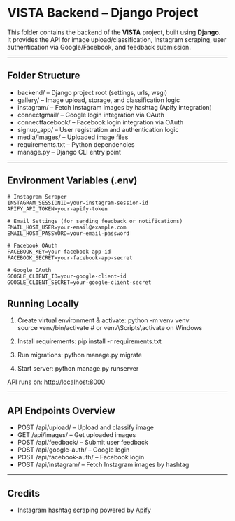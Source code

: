 # VISTA Backend – Django Project

This folder contains the backend of the **VISTA** project, built using **Django**.  
It provides the API for image upload/classification, Instagram scraping, user authentication via Google/Facebook, and feedback submission.

---

## Folder Structure

- backend/ – Django project root (settings, urls, wsgi)
- gallery/ – Image upload, storage, and classification logic
- instagram/ – Fetch Instagram images by hashtag (Apify integration)
- connectgmail/ – Google login integration via OAuth
- connectfacebook/ – Facebook login integration via OAuth
- signup_app/ – User registration and authentication logic
- media/images/ – Uploaded image files
- requirements.txt – Python dependencies
- manage.py – Django CLI entry point

---

## Environment Variables (.env)

```env
# Instagram Scraper
INSTAGRAM_SESSIONID=your-instagram-session-id
APIFY_API_TOKEN=your-apify-token

# Email Settings (for sending feedback or notifications)
EMAIL_HOST_USER=your-email@example.com
EMAIL_HOST_PASSWORD=your-email-password

# Facebook OAuth
FACEBOOK_KEY=your-facebook-app-id
FACEBOOK_SECRET=your-facebook-app-secret

# Google OAuth
GOOGLE_CLIENT_ID=your-google-client-id
GOOGLE_CLIENT_SECRET=your-google-client-secret
```


##  Running Locally

1. Create virtual environment & activate:
python -m venv venv  
source venv/bin/activate  # or venv\Scripts\activate on Windows


2. Install requirements:
pip install -r requirements.txt


3. Run migrations:
python manage.py migrate


4. Start server:
python manage.py runserver


API runs on: [http://localhost:8000](http://localhost:8000)

---

## API Endpoints Overview

- POST /api/upload/ – Upload and classify image  
- GET /api/images/ – Get uploaded images  
- POST /api/feedback/ – Submit user feedback  
- POST /api/google-auth/ – Google login  
- POST /api/facebook-auth/ – Facebook login  
- POST /api/instagram/ – Fetch Instagram images by hashtag  

---


## Credits

- Instagram hashtag scraping powered by [Apify](https://apify.com/)

